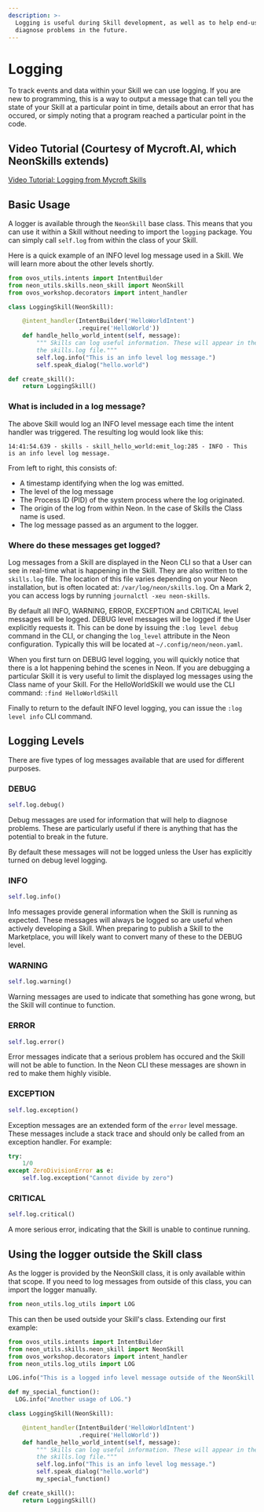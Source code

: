 ```yaml
---
description: >-
  Logging is useful during Skill development, as well as to help end-users
  diagnose problems in the future.
---
```


# Logging

To track events and data within your Skill we can use logging. If you are new to programming, this is a way to output a message that can tell you the state of your Skill at a particular point in time, details about an error that has occured, or simply noting that a program reached a particular point in the code.

## Video Tutorial (Courtesy of Mycroft.AI, which NeonSkills extends)

[Video Tutorial: Logging from Mycroft Skills](https://www.youtube.com/watch?v=1_yX1JCCYoM)

## Basic Usage

A logger is available through the `NeonSkill` base class. This means that you can use it within a Skill without needing to import the `logging` package. You can simply call `self.log` from within the class of your Skill.

Here is a quick example of an INFO level log message used in a Skill. We will learn more about the other levels shortly.

```python
from ovos_utils.intents import IntentBuilder
from neon_utils.skills.neon_skill import NeonSkill
from ovos_workshop.decorators import intent_handler

class LoggingSkill(NeonSkill):

    @intent_handler(IntentBuilder('HelloWorldIntent')
                    .require('HelloWorld'))
    def handle_hello_world_intent(self, message):
        """ Skills can log useful information. These will appear in the CLI and
        the skills.log file."""
        self.log.info("This is an info level log message.")
        self.speak_dialog("hello.world")

def create_skill():
    return LoggingSkill()
```

### What is included in a log message?

The above Skill would log an INFO level message each time the intent handler was triggered. The resulting log would look like this:

```log
14:41:54.639 - skills - skill_hello_world:emit_log:285 - INFO - This is an info level log message.
```

From left to right, this consists of:

- A timestamp identifying when the log was emitted.
- The level of the log message
- The Process ID (PID) of the system process where the log originated.
- The origin of the log from within Neon. In the case of Skills the Class name is used.
- The log message passed as an argument to the logger.

### Where do these messages get logged?

Log messages from a Skill are displayed in the Neon CLI so that a User can see in real-time what is happening in the Skill. They are also written to the `skills.log` file. The location of this file varies depending on your Neon installation, but is often located at: `/var/log/neon/skills.log`. On a Mark 2, you can access logs by running `journalctl -xeu neon-skills`.

By default all INFO, WARNING, ERROR, EXCEPTION and CRITICAL level messages will be logged. DEBUG level messages will be logged if the User explicitly requests it. This can be done by issuing the `:log level debug` command in the CLI, or changing the `log_level` attribute in the Neon configuration. Typically this will be located at `~/.config/neon/neon.yaml`.

When you first turn on DEBUG level logging, you will quickly notice that there is a lot happening behind the scenes in Neon. If you are debugging a particular Skill it is very useful to limit the displayed log messages using the Class name of your Skill. For the HelloWorldSkill we would use the CLI command: `:find HelloWorldSkill`

Finally to return to the default INFO level logging, you can issue the `:log level info` CLI command.

## Logging Levels

There are five types of log messages available that are used for different purposes.

### DEBUG

```python
self.log.debug()
```

Debug messages are used for information that will help to diagnose problems. These are particularly useful if there is anything that has the potential to break in the future.

By default these messages will not be logged unless the User has explicitly turned on debug level logging.

### INFO

```python
self.log.info()
```

Info messages provide general information when the Skill is running as expected. These messages will always be logged so are useful when actively developing a Skill. When preparing to publish a Skill to the Marketplace, you will likely want to convert many of these to the DEBUG level.

### WARNING

```python
self.log.warning()
```

Warning messages are used to indicate that something has gone wrong, but the Skill will continue to function.

### ERROR

```python
self.log.error()
```

Error messages indicate that a serious problem has occured and the Skill will not be able to function. In the Neon CLI these messages are shown in red to make them highly visible.

### EXCEPTION

```python
self.log.exception()
```

Exception messages are an extended form of the `error` level message. These messages include a stack trace and should only be called from an exception handler. For example:

```python
try:
    1/0
except ZeroDivisionError as e:
    self.log.exception("Cannot divide by zero")
```

### CRITICAL

```python
self.log.critical()
```

A more serious error, indicating that the Skill is unable to continue running.

## Using the logger outside the Skill class

As the logger is provided by the NeonSkill class, it is only available within that scope. If you need to log messages from outside of this class, you can import the logger manually.

```python
from neon_utils.log_utils import LOG
```

This can then be used outside your Skill's class. Extending our first example:

```python
from ovos_utils.intents import IntentBuilder
from neon_utils.skills.neon_skill import NeonSkill
from ovos_workshop.decorators import intent_handler
from neon_utils.log_utils import LOG

LOG.info("This is a logged info level message outside of the NeonSkill Class scope")

def my_special_function():
  LOG.info("Another usage of LOG.")

class LoggingSkill(NeonSkill):

    @intent_handler(IntentBuilder('HelloWorldIntent')
                    .require('HelloWorld'))
    def handle_hello_world_intent(self, message):
        """ Skills can log useful information. These will appear in the CLI and
        the skills.log file."""
        self.log.info("This is an info level log message.")
        self.speak_dialog("hello.world")
        my_special_function()

def create_skill():
    return LoggingSkill()
```
